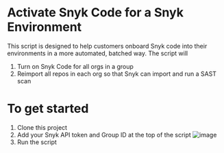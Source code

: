 # Activate Snyk Code for a Snyk Environment
This script is designed to help customers onboard Snyk code into their environments in a more automated, batched way. The script will
1. Turn on Snyk Code for all orgs in a group
2. Reimport all repos in each org so that Snyk can import and run a SAST scan

# To get started
1. Clone this project
2. Add your Snyk API token and Group ID at the top of the script
![image](https://github.com/user-attachments/assets/7a728898-8e06-4a04-aa3e-873228e3ecec)
3. Run the script



